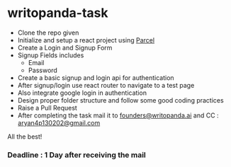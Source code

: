 # writopanda-task
- Clone the repo given
- Initialize and setup a react project using [Parcel](https://parceljs.org/)
- Create a Login and Signup Form
- Signup Fields includes
    - Email
    - Password
- Create a basic signup and login api for authentication
- After signup/login use react router to navigate to a test page
- Also integrate google login in authentication    
- Design proper folder structure and follow some good coding practices
- Raise a Pull Request
- After completing the task mail it to founders@writopanda.ai and 
    CC : aryan4p130202@gmail.com    

All the best!

### Deadline : 1 Day after receiving the mail


